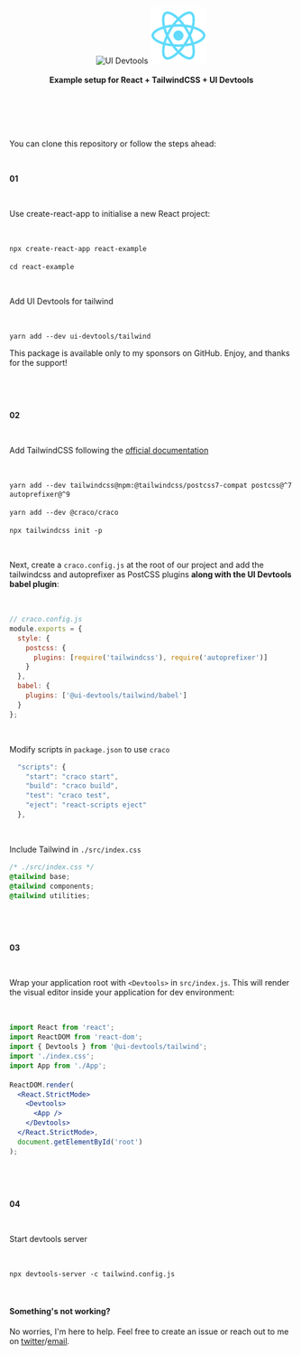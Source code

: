 <p align="center">
  <img alt="UI Devtools" src="https://avatars2.githubusercontent.com/u/71650913?s=200&v=4" height="100px"/>
  <img alt="React" src="public/logo192.png"  height="100px" /></a>
  <br><br>
  <b>Example setup for React + TailwindCSS + UI Devtools</b>
  <br><br/><br><br/>
</p>

&nbsp;
&nbsp;

You can clone this repository or follow the steps ahead:

&nbsp;

**01**

&nbsp;

Use create-react-app to initialise a new React project:

&nbsp;

```
npx create-react-app react-example

cd react-example
```

&nbsp;

Add UI Devtools for tailwind

&nbsp;

```
yarn add --dev ui-devtools/tailwind
```

This package is available only to my sponsors on GitHub. Enjoy, and thanks for the support!

&nbsp;

&nbsp;

**02**

&nbsp;

Add TailwindCSS following the [official documentation](https://tailwindcss.com/docs/guides/create-react-app)

&nbsp;

```shell
yarn add --dev tailwindcss@npm:@tailwindcss/postcss7-compat postcss@^7 autoprefixer@^9

yarn add --dev @craco/craco

npx tailwindcss init -p
```

&nbsp;

Next, create a `craco.config.js` at the root of our project and add the tailwindcss and autoprefixer as PostCSS plugins **along with the UI Devtools babel plugin**:

&nbsp;

```js
// craco.config.js
module.exports = {
  style: {
    postcss: {
      plugins: [require('tailwindcss'), require('autoprefixer')]
    }
  },
  babel: {
    plugins: ['@ui-devtools/tailwind/babel']
  }
};
```

&nbsp;

Modify scripts in `package.json` to use `craco`

```js
  "scripts": {
    "start": "craco start",
    "build": "craco build",
    "test": "craco test",
    "eject": "react-scripts eject"
  },
```

&nbsp;

Include Tailwind in `./src/index.css`

```css
/* ./src/index.css */
@tailwind base;
@tailwind components;
@tailwind utilities;
```

&nbsp;

&nbsp;

**03**

&nbsp;

Wrap your application root with `<Devtools>` in `src/index.js`. This will render the visual editor inside your application for dev environment:

&nbsp;

```jsx
import React from 'react';
import ReactDOM from 'react-dom';
import { Devtools } from '@ui-devtools/tailwind';
import './index.css';
import App from './App';

ReactDOM.render(
  <React.StrictMode>
    <Devtools>
      <App />
    </Devtools>
  </React.StrictMode>,
  document.getElementById('root')
);
```

&nbsp;

&nbsp;

**04**

&nbsp;

Start devtools server

&nbsp;

```shell
npx devtools-server -c tailwind.config.js
```

&nbsp;

#### Something's not working?

No worries, I'm here to help. Feel free to create an issue or reach out to me on [twitter](https://twitter.com/siddharthkp)/[email](https://sid.st/email).

&nbsp;
